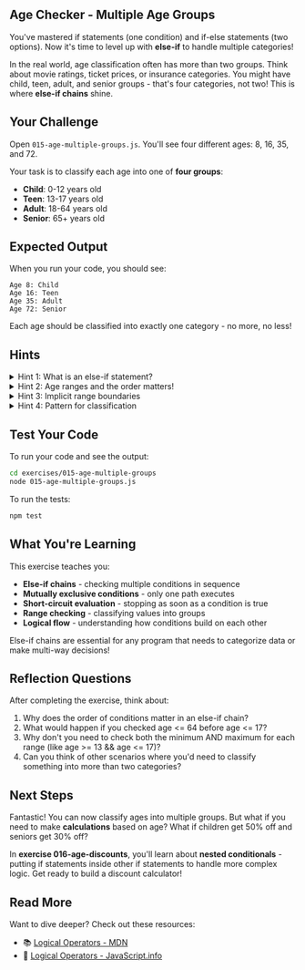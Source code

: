 ## Age Checker - Multiple Age Groups

You've mastered if statements (one condition) and if-else statements (two options). Now it's time to level up with **else-if** to handle multiple categories!

In the real world, age classification often has more than two groups. Think about movie ratings, ticket prices, or insurance categories. You might have child, teen, adult, and senior groups - that's four categories, not two! This is where **else-if chains** shine.

## Your Challenge

Open `015-age-multiple-groups.js`. You'll see four different ages: 8, 16, 35, and 72.

Your task is to classify each age into one of **four groups**:
- **Child**: 0-12 years old
- **Teen**: 13-17 years old
- **Adult**: 18-64 years old
- **Senior**: 65+ years old

## Expected Output

When you run your code, you should see:
```
Age 8: Child
Age 16: Teen
Age 35: Adult
Age 72: Senior
```

Each age should be classified into exactly one category - no more, no less!

## Hints

<details>
<summary>Hint 1: What is an else-if statement?</summary>

An **else-if** lets you check multiple conditions in order until one is true. Think of it like a series of questions where you stop as soon as you get a "yes" answer.

The program checks the first condition. If false, it moves to the next condition. If that's false, it moves to the next, and so on. As soon as one condition is true, it executes that block and skips all remaining checks.

This is called "short-circuit evaluation" - the chain stops checking as soon as it finds a match.
</details>

<details>
<summary>Hint 2: Age ranges and the order matters!</summary>

When checking age ranges, think about working from smallest to largest values. Check the lowest range first, then the next highest, and so on.

**Why this order works:**
- The structure automatically eliminates values that matched earlier conditions
- Each subsequent check only runs if all previous checks failed
- This means you already know certain facts about the value by the time you reach later conditions

Think carefully about which boundary to check at each step.
</details>

<details>
<summary>Hint 3: Implicit range boundaries</summary>

You might think you need to check both the minimum and maximum for each range (like checking both the lower and upper bound). But with an else-if chain, you don't need to check both!

When you reach an else-if condition, you already know the previous conditions were false. This means certain facts are already established about your value without explicitly checking them.

For example, if the first check tests whether a value is at or below a threshold, and that fails, you automatically know the value is above that threshold when you reach the next check.
</details>

<details>
<summary>Hint 4: Pattern for classification</summary>

Create a chain that:
1. Checks if the age falls in the first (lowest) category
2. If not, checks if it falls in the second category
3. If not, checks if it falls in the third category
4. If none match, it must be in the final (highest) category

Apply this pattern to all four age variables to classify each one correctly.
</details>

## Test Your Code

To run your code and see the output:
```bash
cd exercises/015-age-multiple-groups
node 015-age-multiple-groups.js
```

To run the tests:
```bash
npm test
```

## What You're Learning

This exercise teaches you:
- **Else-if chains** - checking multiple conditions in sequence
- **Mutually exclusive conditions** - only one path executes
- **Short-circuit evaluation** - stopping as soon as a condition is true
- **Range checking** - classifying values into groups
- **Logical flow** - understanding how conditions build on each other

Else-if chains are essential for any program that needs to categorize data or make multi-way decisions!

## Reflection Questions

After completing the exercise, think about:
1. Why does the order of conditions matter in an else-if chain?
2. What would happen if you checked age <= 64 before age <= 17?
3. Why don't you need to check both the minimum AND maximum for each range (like age >= 13 && age <= 17)?
4. Can you think of other scenarios where you'd need to classify something into more than two categories?

## Next Steps

Fantastic! You can now classify ages into multiple groups. But what if you need to make **calculations** based on age? What if children get 50% off and seniors get 30% off?

In **exercise 016-age-discounts**, you'll learn about **nested conditionals** - putting if statements inside other if statements to handle more complex logic. Get ready to build a discount calculator!

## Read More

Want to dive deeper? Check out these resources:

- 📚 [Logical Operators - MDN](https://developer.mozilla.org/en-US/docs/Web/JavaScript/Reference/Operators#binary_logical_operators)
- 🎯 [Logical Operators - JavaScript.info](https://javascript.info/logical-operators)
